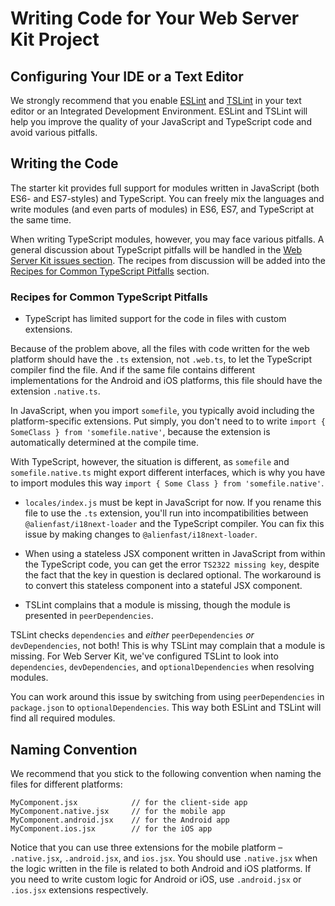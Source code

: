 # Writing Code for Your Web Server Kit Project

## Configuring Your IDE or a Text Editor

We strongly recommend that you enable [ESLint] and [TSLint] in your text editor or an Integrated Development
Environment. ESLint and TSLint will help you improve the quality of your JavaScript and TypeScript code and avoid
various pitfalls.

## Writing the Code

The starter kit provides full support for modules written in JavaScript (both ES6- and ES7-styles) and TypeScript. You
can freely mix the languages and write modules (and even parts of modules) in ES6, ES7, and TypeScript at the same time.

When writing TypeScript modules, however, you may face various pitfalls. A general discussion about TypeScript pitfalls
will be handled in the [Web Server Kit issues section]. The recipes from discussion will be added into the
[Recipes for Common TypeScript Pitfalls](#recipes-for-common-typescript-pitfalls) section.

### Recipes for Common TypeScript Pitfalls

- TypeScript has limited support for the code in files with custom extensions.

Because of the problem above, all the files with code written for the web platform should have the `.ts` extension, not
`.web.ts`, to let the TypeScript compiler find the file. And if the same file contains different implementations
for the Android and iOS platforms, this file should have the extension `.native.ts`.

In JavaScript, when you import `somefile`, you typically avoid including the platform-specific extensions. Put simply,
you don't need to to write `import { SomeClass } from 'somefile.native'`, because the extension is automatically
determined at the compile time.

With TypeScript, however, the situation is different, as `somefile` and `somefile.native.ts` might export different
interfaces, which is why you have to import modules this way `import { Some Class } from 'somefile.native'`.

- `locales/index.js` must be kept in JavaScript for now. If you rename this file to use the `.ts` extension, you'll run
  into incompatibilities between `@alienfast/i18next-loader` and the TypeScript compiler. You can fix this issue by making
  changes to `@alienfast/i18next-loader`.

- When using a stateless JSX component written in JavaScript from within the TypeScript code, you can get the error
  `TS2322 missing key`, despite the fact that the key in question is declared optional. The workaround is to convert this
  stateless component into a stateful JSX component.

- TSLint complains that a module is missing, though the module is presented in `peerDependencies`.

TSLint checks `dependencies` and _either_ `peerDependencies` _or_ `devDependencies`, not both! This is why TSLint may
complain that a module is missing. For Web Server Kit, we've configured TSLint to look into
`dependencies`, `devDependencies`, and `optionalDependencies` when resolving modules.

You can work around this issue by switching from using `peerDependencies` in `package.json` to `optionalDependencies`.
This way both ESLint and TSLint will find all required modules.

## Naming Convention

We recommend that you stick to the following convention when naming the files for different platforms:

```
MyComponent.jsx            // for the client-side app
MyComponent.native.jsx     // for the mobile app
MyComponent.android.jsx    // for the Android app
MyComponent.ios.jsx        // for the iOS app
```

Notice that you can use three extensions for the mobile platform &ndash; `.native.jsx`, `.android.jsx`, and `ios.jsx`.
You should use `.native.jsx` when the logic written in the file is related to both Android and iOS platforms. If you
need to write custom logic for Android or iOS, use `.android.jsx` or `.ios.jsx` extensions respectively.

[eslint]: https://eslint.org/
[tslint]: https://palantir.github.io/tslint/
[web server kit issues section]: https://github.com/sateesh2020/web-server-kit/issues/785
